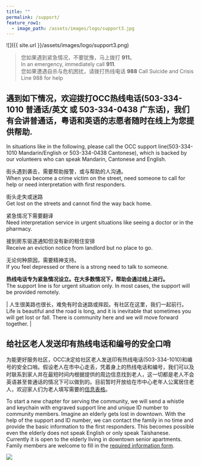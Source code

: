 ```yaml
---
title: ""
permalink: /support/
feature_row1:
  - image_path: /assets/images/logo/support3.jpg
---
```


![]({{ site.url }}/assets/images/logo/support3.png)

> 您如果遇到紧急情况，不要犹豫，马上拨打 **911**。  
> In an emergency, immediately call **911**.  
> 您如果遭遇自杀与危机困扰，请拨打热线电话 **988**
> Call Suicide and Crisis Line 988 for help

## 遇到如下情况，欢迎拨打OCC热线电话(503-334-1010 普通话/英文 或 503-334-0438 广东话)，我们有会讲普通话，粤语和英语的志愿者随时在线上为您提供帮助.  
In situations like in the following, please call the OCC support line(503-334-1010 Mandarin/English or 503-334-0438 Cantonese), which is backed by our volunteers who can speak Mandarin, Cantonese and English.  

街头遇到袭击，需要帮助报警，或与帮助的人沟通。  
When you become a crime victim on the street, need someone to call for help or need interpretation with first responders.  

街头走失或迷路  
Get lost on the streets and cannot find the way back home.  

紧急情况下需要翻译  
Need interpretation service in urgent situations like seeing a doctor or in the pharmacy.  

接到房东驱逐通知但没有新的租住安排  
Receive an eviction notice from landlord but no place to go.  

无论何种原因，需要精神支持。  
If you feel depressed or there is a strong need to talk to someone.   

**热线电话专为紧急情况设立。在大多数情况下，帮助会通过线上进行。**  
The support line is for urgent situation only. In most cases, the support will be provided remotely.  

| 人生很美路也很长，难免有时会迷路或摔跤。有社区在这里，我们一起前行。<br> Life is beautiful and the road is long, and it is inevitable that sometimes you will get lost or fall. There is community here and we will move forward together.  |

## 给社区老人发送印有热线电话和编号的安全口哨

为能更好服务社区，OCC决定给社区老人发送印有热线电话(503-334-1010)和编号的安全口哨。假设老人在市中心走丢，凭着身上的热线电话和编号，我们可以及时联系到家人并在最短时间内根据提供的周边信息找到老人，这一切都是老人不会英语甚至普通话的情况下可以做到的。目前暂时开放给在市中心老年人公寓居住老人，欢迎家人们为老人填写需要的[信息表格](https://docs.google.com/forms/d/e/1FAIpQLSeZ0rxnIFec4ophgt0He00ofv6X2Lj6JE5PfgHTfn0pP8fpog/viewform?usp=sf_link)。

To start a new chapter for serving the community, we will send a whistle and keychain with engraved support line and unique ID number to community members. Imagine an elderly gets lost in downtown. With the help of the support and ID number, we can contact the family in no time and provide the basic information to the first responders. This becomes possible even the elderly does not speak English or only speak Taishanese. Currently it is open to the elderly living in downtown senior apartments. Family members are welcome to fill in the [required information form](https://docs.google.com/forms/d/e/1FAIpQLSeZ0rxnIFec4ophgt0He00ofv6X2Lj6JE5PfgHTfn0pP8fpog/viewform?usp=sf_link).

![](https://res.cloudinary.com/dhngj18do/image/upload/f_auto,q_auto/v1/images/activities/whistle001)
